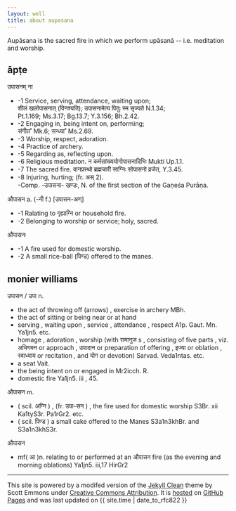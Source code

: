```yaml
---
layout: well
title: about aupasana
---
```


Aupāsana is the sacred fire in which we perform upāsanā -- i.e. meditation and worship.

## āpṭe

उपासनम् ना 

* -1 Service, serving, attendance, waiting upon; 
<br>शीलं खलोपासनात् (विनश्यति); 
उपासनामेत्य पितुः स्म सृज्यते N.1.34; 
<br>Pt.1.169; Ms.3.17; Bg.13.7; Y.3.156; Bh.2.42. 
* -2 Engaging in, being intent on, performing; 
<br>संगीत˚ Mk.6; सन्ध्या˚ Ms.2.69. 
* -3 Worship, respect, adoration. 
* -4 Practice of archery. 
* -5 Regarding as, reflecting upon. 
* -6 Religious meditation. 
न कर्मसांख्ययोगोपासनादिभिः Mukti Up.1.1. 
* -7 The sacred fire. 
वानप्रस्थो ब्रह्मचारी साग्निः सोपासनो व्रजेत्. Y.3.45. 
* -8 Injuring, hurting; (fr. अस् 2). 
<br>-Comp. -उपासना- खण्डः, N. of the first section of the Gaṇeśa Purāṇa.

औपासन a. (-नी f.) [उपासन-अण्] 

* -1 Ralating to गृह्याग्नि or household fire. 
* -2 Belonging to worship or service; holy, sacred.

औपासनः 

* -1 A fire used for domestic worship. 
* -2 A small rice-ball (पिण्ड) offered to the manes.

## monier williams

उपासन / उपा n. 

* the act of throwing off (arrows) , exercise in archery MBh.
* the act of sitting or being near or at hand
* serving , waiting upon , service , attendance , respect A1p. Gaut. Mn. Ya1jn5. etc.
* homage , adoration , worship (with रामानुज s , consisting of five parts , viz. अभिगमन or approach , उपादान or preparation of offering , इज्या or oblation , स्वाध्याय or recitation , and योग or devotion) Sarvad. Veda1ntas. etc.
* a seat Vait.
* the being intent on or engaged in Mr2icch. R.
* domestic fire Ya1jn5. iii , 45.

औपासन m. 

* ( scil. अग्नि ) , (fr. उपा-सन ) , the fire used for domestic worship S3Br. xii Ka1tyS3r. Pa1rGr2. etc. 
* ( scil. पिण्ड ) a small cake offered to the Manes S3a1n3khBr. and S3a1n3khS3r.

औपासन 

* mf( आ )n. relating to or performed at an औपासन fire (as the evening and morning oblations) Ya1jn5. iii,17 HirGr2

<hr>
<p>This site is powered by a modifed version of the
	<a href="https://github.com/scotte/jekyll-clean">Jekyll Clean</a> theme by Scott Emmons</a>
    under <a href="http://creativecommons.org/licenses/by/4.0/">Creative Commons Attribution</a>.
    It is <a href="https://github.com/aupasana/aupasana.github.io">hosted</a> on <a href="https://pages.github.com">GitHub Pages</a>
    and was last updated on {{ site.time | date_to_rfc822 }}
</p>



